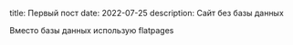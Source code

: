 title: Первый пост 
date: 2022-07-25 
description: Сайт без базы данных 

Вместо базы данных использую flatpages 